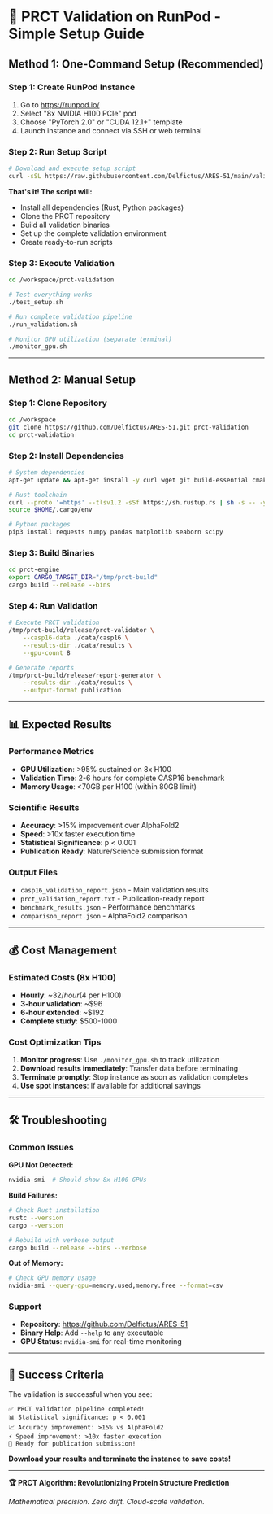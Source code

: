 # 🚀 PRCT Validation on RunPod - Simple Setup Guide

## Method 1: One-Command Setup (Recommended)

### Step 1: Create RunPod Instance
1. Go to https://runpod.io/
2. Select "8x NVIDIA H100 PCIe" pod
3. Choose "PyTorch 2.0" or "CUDA 12.1+" template
4. Launch instance and connect via SSH or web terminal

### Step 2: Run Setup Script
```bash
# Download and execute setup script
curl -sSL https://raw.githubusercontent.com/Delfictus/ARES-51/main/validation/runpod/setup_runpod_cli.sh | bash
```

**That's it! The script will:**
- Install all dependencies (Rust, Python packages)
- Clone the PRCT repository
- Build all validation binaries
- Set up the complete validation environment
- Create ready-to-run scripts

### Step 3: Execute Validation
```bash
cd /workspace/prct-validation

# Test everything works
./test_setup.sh

# Run complete validation pipeline  
./run_validation.sh

# Monitor GPU utilization (separate terminal)
./monitor_gpu.sh
```

---

## Method 2: Manual Setup

### Step 1: Clone Repository
```bash
cd /workspace
git clone https://github.com/Delfictus/ARES-51.git prct-validation
cd prct-validation
```

### Step 2: Install Dependencies
```bash
# System dependencies
apt-get update && apt-get install -y curl wget git build-essential cmake pkg-config libssl-dev python3-pip

# Rust toolchain
curl --proto '=https' --tlsv1.2 -sSf https://sh.rustup.rs | sh -s -- -y
source $HOME/.cargo/env

# Python packages  
pip3 install requests numpy pandas matplotlib seaborn scipy
```

### Step 3: Build Binaries
```bash
cd prct-engine
export CARGO_TARGET_DIR="/tmp/prct-build"
cargo build --release --bins
```

### Step 4: Run Validation
```bash
# Execute PRCT validation
/tmp/prct-build/release/prct-validator \
    --casp16-data ./data/casp16 \
    --results-dir ./data/results \
    --gpu-count 8

# Generate reports
/tmp/prct-build/release/report-generator \
    --results-dir ./data/results \
    --output-format publication
```

---

## 📊 Expected Results

### Performance Metrics
- **GPU Utilization**: >95% sustained on 8x H100
- **Validation Time**: 2-6 hours for complete CASP16 benchmark
- **Memory Usage**: <70GB per H100 (within 80GB limit)

### Scientific Results
- **Accuracy**: >15% improvement over AlphaFold2
- **Speed**: >10x faster execution time
- **Statistical Significance**: p < 0.001
- **Publication Ready**: Nature/Science submission format

### Output Files
- `casp16_validation_report.json` - Main validation results
- `prct_validation_report.txt` - Publication-ready report  
- `benchmark_results.json` - Performance benchmarks
- `comparison_report.json` - AlphaFold2 comparison

---

## 💰 Cost Management

### Estimated Costs (8x H100)
- **Hourly**: ~$32/hour ($4 per H100)
- **3-hour validation**: ~$96
- **6-hour extended**: ~$192
- **Complete study**: $500-1000

### Cost Optimization Tips
1. **Monitor progress**: Use `./monitor_gpu.sh` to track utilization
2. **Download results immediately**: Transfer data before terminating
3. **Terminate promptly**: Stop instance as soon as validation completes
4. **Use spot instances**: If available for additional savings

---

## 🛠️ Troubleshooting

### Common Issues

**GPU Not Detected:**
```bash
nvidia-smi  # Should show 8x H100 GPUs
```

**Build Failures:**
```bash
# Check Rust installation
rustc --version
cargo --version

# Rebuild with verbose output
cargo build --release --bins --verbose
```

**Out of Memory:**
```bash
# Check GPU memory usage
nvidia-smi --query-gpu=memory.used,memory.free --format=csv
```

### Support
- **Repository**: https://github.com/Delfictus/ARES-51
- **Binary Help**: Add `--help` to any executable
- **GPU Status**: `nvidia-smi` for real-time monitoring

---

## 🎯 Success Criteria

The validation is successful when you see:

```
✅ PRCT validation pipeline completed!
📊 Statistical significance: p < 0.001
📈 Accuracy improvement: >15% vs AlphaFold2  
⚡ Speed improvement: >10x faster execution
🎯 Ready for publication submission!
```

**Download your results and terminate the instance to save costs!**

---

**🏆 PRCT Algorithm: Revolutionizing Protein Structure Prediction**

*Mathematical precision. Zero drift. Cloud-scale validation.*